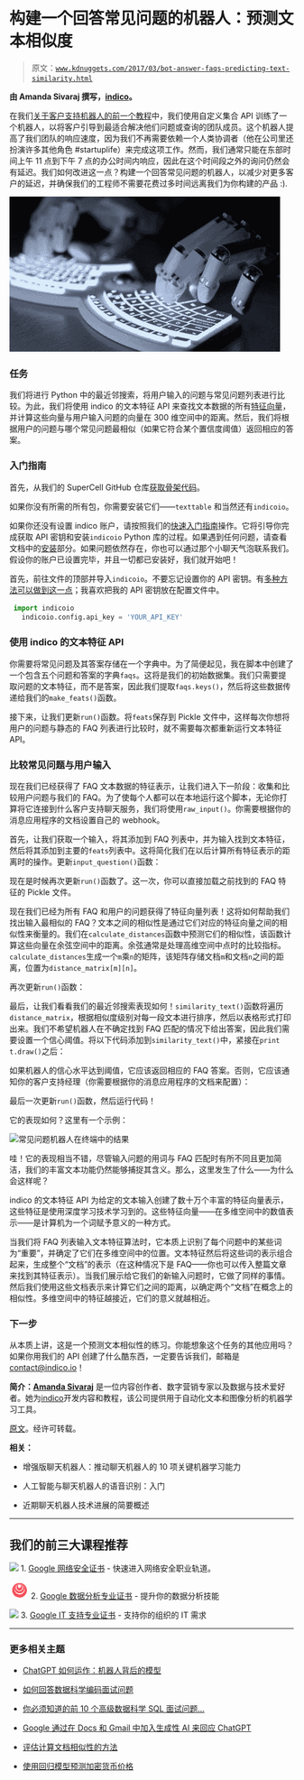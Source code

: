 # 构建一个回答常见问题的机器人：预测文本相似度

> 原文：[`www.kdnuggets.com/2017/03/bot-answer-faqs-predicting-text-similarity.html`](https://www.kdnuggets.com/2017/03/bot-answer-faqs-predicting-text-similarity.html)

**由 Amanda Sivaraj 撰写，[indico](https://indico.io/)。**

在我们[关于客户支持机器人的前一个教程](https://indico.io/blog/building-bot-better-customer-support/)中，我们使用自定义集合 API 训练了一个机器人，以将客户引导到最适合解决他们问题或查询的团队成员。这个机器人提高了我们团队的响应速度，因为我们不再需要依赖一个人类协调者（他在公司里还扮演许多其他角色 #startuplife）来完成这项工作。然而，我们通常只能在东部时间上午 11 点到下午 7 点的办公时间内响应，因此在这个时间段之外的询问仍然会有延迟。我们如何改进这一点？构建一个回答常见问题的机器人，以减少对更多客户的延迟，并确保我们的工程师不需要花费过多时间远离我们为你构建的产品 :).

![](img/1157128c1d56bcc71b5f88ab2458fa93.png)

### 任务

我们将进行 Python 中的最近邻搜索，将用户输入的问题与常见问题列表进行比较。为此，我们将使用 indico 的文本特征 API 来查找文本数据的所有[特征向量](https://en.wikipedia.org/wiki/Feature_vector)，并计算这些向量与用户输入问题的向量在 300 维空间中的距离。然后，我们将根据用户的问题与哪个常见问题最相似（如果它符合某个置信度阈值）返回相应的答案。

### 入门指南

首先，从我们的 SuperCell GitHub 仓库[获取骨架代码](https://github.com/IndicoDataSolutions/SuperCell/tree/master/faqs_bot)。

如果你没有所需的所有包，你需要安装它们——`texttable` 和当然还有`indicoio`。

如果你还没有设置 indico 账户，请按照我们的[快速入门指南](https://indico.io/docs#quickstart)操作。它将引导你完成获取 API 密钥和安装`indicoio` Python 库的过程。如果遇到任何问题，请查看文档中的[安装](https://indico.io/docs#install)部分。如果问题依然存在，你也可以通过那个小聊天气泡联系我们。假设你的账户已设置完毕，并且一切都已安装好，我们就开始吧！

首先，前往文件的顶部并导入`indicoio`。不要忘记设置你的 API 密钥。有[多种方法可以做到这一点](https://indico.io/docs#config)；我喜欢把我的 API 密钥放在配置文件中。

```py
 import indicoio
   indicoio.config.api_key = 'YOUR_API_KEY' 
```

### 使用 indico 的文本特征 API

你需要将常见问题及其答案存储在一个字典中。为了简便起见，我在脚本中创建了一个包含五个问题和答案的字典`faqs`。这将是我们的初始数据集。我们只需要提取问题的文本特征，而不是答案，因此我们提取`faqs.keys()`，然后将这些数据传递给我们的`make_feats()`函数。

接下来，让我们更新`run()`函数。将`feats`保存到 Pickle 文件中，这样每次你想将用户的问题与静态的 FAQ 列表进行比较时，就不需要每次都重新运行文本特征 API。

### 比较常见问题与用户输入

现在我们已经获得了 FAQ 文本数据的特征表示，让我们进入下一阶段：收集和比较用户问题与我们的 FAQ。为了使每个人都可以在本地运行这个脚本，无论你打算将它连接到什么客户支持聊天服务，我们将使用`raw_input()`。你需要根据你的消息应用程序的文档设置自己的 webhook。

首先，让我们获取一个输入，将其添加到 FAQ 列表中，并为输入找到文本特征，然后将其添加到主要的`feats`列表中。这将简化我们在以后计算所有特征表示的距离时的操作。更新`input_question()`函数：

现在是时候再次更新`run()`函数了。这一次，你可以直接加载之前找到的 FAQ 特征的 Pickle 文件。

现在我们已经为所有 FAQ 和用户的问题获得了特征向量列表！这将如何帮助我们找出输入最相似的 FAQ？文本之间的相似性是通过它们对应的特征向量之间的相似性来衡量的。我们在`calculate_distances`函数中预测它们的相似性，该函数计算这些向量在余弦空间中的距离。余弦通常是处理高维空间中点时的比较指标。`calculate_distances`生成一个`m`乘`n`的矩阵，该矩阵存储文档`m`和文档`n`之间的距离，位置为`distance_matrix[m][n]`。

再次更新`run()`函数：

最后，让我们看看我们的最近邻搜索表现如何！`similarity_text()`函数将遍历`distance_matrix`，根据相似度级别对每一段文本进行排序，然后以表格形式打印出来。我们不希望机器人在不确定找到 FAQ 匹配的情况下给出答案，因此我们需要设置一个信心阈值。将以下代码添加到`similarity_text()`中，紧接在`print t.draw()`之后：

如果机器人的信心水平达到阈值，它应该返回相应的 FAQ 答案。否则，它应该通知你的客户支持经理（你需要根据你的消息应用程序的文档来配置）：

最后一次更新`run()`函数，然后运行代码！

它的表现如何？这里有一个示例：

![常见问题机器人在终端中的结果](img/a0756344aaf110af06e421f5d7e6f105.png)

哇！它的表现相当不错，尽管输入问题的用词与 FAQ 匹配时有所不同且更加简洁，我们的丰富文本功能仍然能够捕捉其含义。那么，这里发生了什么——为什么会这样呢？

indico 的文本特征 API 为给定的文本输入创建了数十万个丰富的特征向量表示，这些特征是使用深度学习技术学习到的。这些特征向量——在多维空间中的数值表示——是计算机为一个词赋予意义的一种方式。

当我们将 FAQ 列表输入文本特征算法时，它本质上识别了每个问题中的某些词为“重要”，并确定了它们在多维空间中的位置。文本特征然后将这些词的表示组合起来，生成整个“文档”的表示（在这种情况下是 FAQ——你也可以传入整篇文章来找到其特征表示）。当我们展示给它我们的新输入问题时，它做了同样的事情。然后我们使用这些文档表示来计算它们之间的距离，以确定两个“文档”在概念上的相似性。多维空间中的特征越接近，它们的意义就越相近。

### 下一步

从本质上讲，这是一个预测文本相似性的练习。你能想象这个任务的其他应用吗？如果你用我们的 API 创建了什么酷东西，一定要告诉我们，邮箱是 contact@indico.io！

**简介：[Amanda Sivaraj](https://www.linkedin.com/in/amandasivaraj/)** 是一位内容创作者、数字营销专家以及数据与技术爱好者。她为[indico](https://indico.io/)开发内容和教程，该公司提供用于自动化文本和图像分析的机器学习工具。

[原文](https://indico.io/blog/faqs-bot-text-features-api/)。经许可转载。

**相关：**

+   增强版聊天机器人：推动聊天机器人的 10 项关键机器学习能力

+   人工智能与聊天机器人的语音识别：入门

+   近期聊天机器人技术进展的简要概述

* * *

## 我们的前三大课程推荐

![](img/0244c01ba9267c002ef39d4907e0b8fb.png) 1\. [Google 网络安全证书](https://www.kdnuggets.com/google-cybersecurity) - 快速进入网络安全职业轨道。

![](img/e225c49c3c91745821c8c0368bf04711.png) 2\. [Google 数据分析专业证书](https://www.kdnuggets.com/google-data-analytics) - 提升你的数据分析技能

![](img/0244c01ba9267c002ef39d4907e0b8fb.png) 3\. [Google IT 支持专业证书](https://www.kdnuggets.com/google-itsupport) - 支持你的组织的 IT 需求

* * *

### 更多相关主题

+   [ChatGPT 如何运作：机器人背后的模型](https://www.kdnuggets.com/2023/04/chatgpt-works-model-behind-bot.html)

+   [如何回答数据科学编码面试问题](https://www.kdnuggets.com/2022/01/answer-data-science-coding-interview-questions.html)

+   [你必须知道的前 10 个高级数据科学 SQL 面试问题…](https://www.kdnuggets.com/2023/01/top-10-advanced-data-science-sql-interview-questions-must-know-answer.html)

+   [Google 通过在 Docs 和 Gmail 中加入生成性 AI 来回应 ChatGPT](https://www.kdnuggets.com/2023/03/google-answer-chatgpt-adding-generative-ai-docs-gmail.html)

+   [评估计算文档相似性的方法](https://www.kdnuggets.com/evaluating-methods-for-calculating-document-similarity)

+   [使用回归模型预测加密货币价格](https://www.kdnuggets.com/2022/05/predicting-cryptocurrency-prices-regression-models.html)
